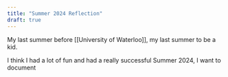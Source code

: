 ```yaml
---
title: "Summer 2024 Reflection"
draft: true
---
```


My last summer before [[University of Waterloo]], my last summer to be a kid.

I think I had a lot of fun and had a really successful Summer 2024, I want to document 